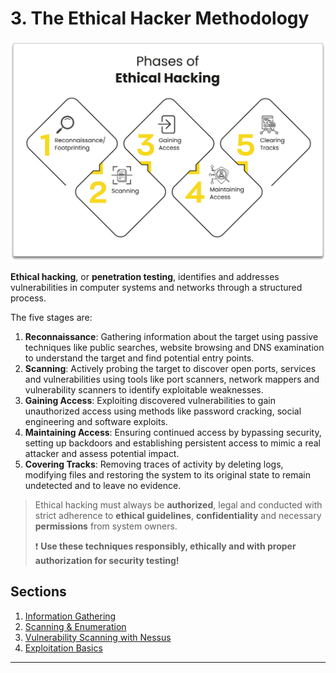 # 3. The Ethical Hacker Methodology

![Phases of Ethical Hacking - InfosecTrain](.gitbook/assets/Phases-of-Ethical-Hacking.png)

**Ethical hacking**, or **penetration testing**, identifies and addresses vulnerabilities in computer systems and networks through a structured process.

The five stages are:

1. **Reconnaissance**: Gathering information about the target using passive techniques like public searches, website browsing and DNS examination to understand the target and find potential entry points.
2. **Scanning**: Actively probing the target to discover open ports, services and vulnerabilities using tools like port scanners, network mappers and vulnerability scanners to identify exploitable weaknesses.
3. **Gaining Access**: Exploiting discovered vulnerabilities to gain unauthorized access using methods like password cracking, social engineering and software exploits.
4. **Maintaining Access**: Ensuring continued access by bypassing security, setting up backdoors and establishing persistent access to mimic a real attacker and assess potential impact.
5. **Covering Tracks**: Removing traces of activity by deleting logs, modifying files and restoring the system to its original state to remain undetected and to leave no evidence.

> Ethical hacking must always be **authorized**, legal and conducted with strict adherence to **ethical guidelines**, **confidentiality** and necessary **permissions** from system owners.
>
> ❗ **Use these techniques responsibly, ethically and with proper authorization for security testing!**

## Sections

1. [Information Gathering](recon.md)
1. [Scanning & Enumeration](enum.md)
1. [Vulnerability Scanning with Nessus](va.md)
1. [Exploitation Basics](exploit.md)

------

